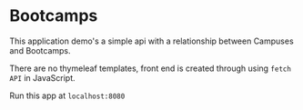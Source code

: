 # Bootcamps

This application demo's a simple api with a relationship between Campuses and Bootcamps. 

There are no thymeleaf templates, front end is created through using `fetch API` in JavaScript. 

Run this app at `localhost:8080` 

